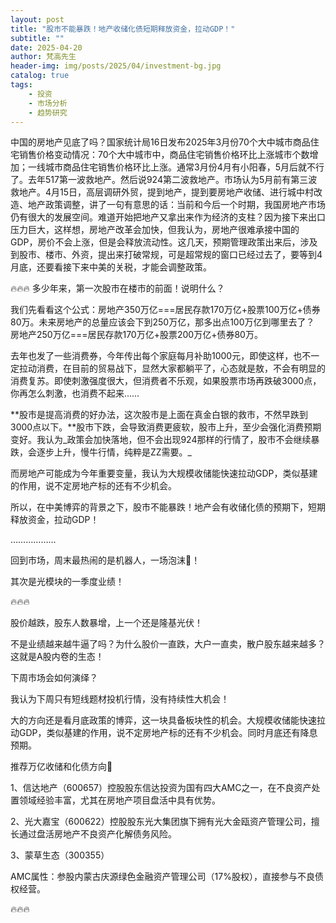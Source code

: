 ```yaml
---
layout: post
title: "股市不能暴跌！地产收储化债短期释放资金，拉动GDP！"
subtitle: ""
date: 2025-04-20
author: 梵高先生
header-img: img/posts/2025/04/investment-bg.jpg
catalog: true
tags:
    - 投资
    - 市场分析
    - 趋势研究
---
```


中国的房地产见底了吗？国家统计局16日发布2025年3月份70个大中城市商品住宅销售价格变动情况：70个大中城市中，商品住宅销售价格环比上涨城市个数增加；一线城市商品住宅销售价格环比上涨。通常3月份4月有小阳春，5月后就不行了。去年517第一波救地产。然后说924第二波救地产。市场认为5月前有第三波救地产。4月15日，高层调研外贸，提到地产，提到要房地产收储、进行城中村改造、地产政策调整，讲了一句有意思的话：当前和今后一个时期，我国房地产市场仍有很大的发展空间。难道开始把地产又拿出来作为经济的支柱？因为接下来出口压力巨大，这样想，房地产改革会加快，但我认为，房地产很难承接中国的GDP，房价不会上涨，但是会释放流动性。这几天，预期管理政策出来后，涉及到股市、楼市、外资，提出来打破常规，可是超常规的窗口已经过去了，要等到4月底，还要看接下来中美的关税，才能会调整政策。

🔥🔥🔥
多少年来，第一次股市在楼市的前面！说明什么？

我们先看看这个公式：房地产350万亿===居民存款170万亿+股票100万亿+债券80万。未来房地产的总量应该会下到250万亿，那多出点100万亿到哪里去了？ 房地产250万亿===居民存款170万亿+股票200万亿+债券80万。&nbsp;

去年也发了一些消费券，今年传出每个家庭每月补助1000元，即使这样，也不一定拉动消费，在目前的贸易战下，显然大家都躺平了，心态就是敖，不会有明显的消费复苏。即使刺激强度很大，但消费者不乐观，如果股票市场再跌破3000点，你再怎么刺激，也消费不起来……

**股市是提高消费的好办法，这次股市是上面在真金白银的救市，不然早跌到3000点以下。**股市下跌，会导致消费更疲软，股市上升，至少会强化消费预期变好。我认为_政策会加快落地，但不会出现924那样的行情了，股市不会继续暴跌，会逐步上升，慢牛行情，纯粹是ZZ需要。_

而房地产可能成为今年重要变量，我认为大规模收储能快速拉动GDP，类似基建的作用，说不定房地产标的还有不少机会。

所以，在中美博弈的背景之下，股市不能暴跌！地产会有收储化债的预期下，短期释放资金，拉动GDP！

………………

回到市场，周末最热闹的是机器人，一场泡沫🫧！

其次是光模块的一季度业绩！

🔥🔥🔥

股价越跌，股东人数暴增，上一个还是隆基光伏！

不是业绩越来越牛逼了吗？为什么股价一直跌，大户一直卖，散户股东越来越多？这就是A股内卷的生态！

下周市场会如何演绎？

我认为下周只有短线题材投机行情，没有持续性大机会！

大的方向还是看月底政策的博弈，这一块具备板块性的机会。大规模收储能快速拉动GDP，类似基建的作用，说不定房地产标的还有不少机会。同时月底还有降息预期。

推荐万亿收储和化债方向🧭

1、信达地产（600657）控股股东信达投资为国有四大AMC之一，在不良资产处置领域经验丰富，尤其在房地产项目盘活中具有优势。

2、光大嘉宝（600622）控股股东光大集团旗下拥有光大金瓯资产管理公司，擅长通过盘活房地产不良资产化解债务风险。

3、蒙草生态（300355）

AMC属性：参股内蒙古庆源绿色金融资产管理公司（17%股权），直接参与不良债权经营。

🔥🔥🔥